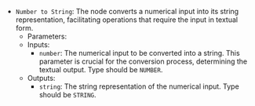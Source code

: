 - `Number to String`: The node converts a numerical input into its string representation, facilitating operations that require the input in textual form.
    - Parameters:
    - Inputs:
        - `number`: The numerical input to be converted into a string. This parameter is crucial for the conversion process, determining the textual output. Type should be `NUMBER`.
    - Outputs:
        - `string`: The string representation of the numerical input. Type should be `STRING`.
